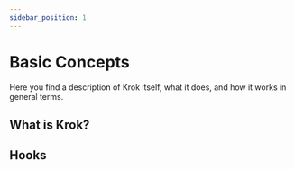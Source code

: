 ```yaml
---
sidebar_position: 1
---
```


# Basic Concepts

Here you find a description of Krok itself, what it does, and how it works in general terms.

## What is Krok?

## Hooks

